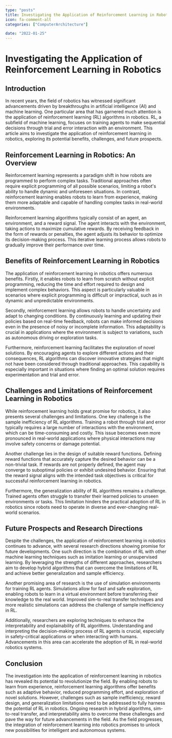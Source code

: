 ```yaml
---
type: "posts"
title: Investigating the Application of Reinforcement Learning in Robotics
icon: fa-comment-alt
categories: ["ComputerArchitecture"]

date: "2022-01-25"
---
```




# Investigating the Application of Reinforcement Learning in Robotics

## Introduction

In recent years, the field of robotics has witnessed significant advancements driven by breakthroughs in artificial intelligence (AI) and machine learning. One particular area that has garnered much attention is the application of reinforcement learning (RL) algorithms in robotics. RL, a subfield of machine learning, focuses on training agents to make sequential decisions through trial and error interaction with an environment. This article aims to investigate the application of reinforcement learning in robotics, exploring its potential benefits, challenges, and future prospects.

## Reinforcement Learning in Robotics: An Overview

Reinforcement learning represents a paradigm shift in how robots are programmed to perform complex tasks. Traditional approaches often require explicit programming of all possible scenarios, limiting a robot's ability to handle dynamic and unforeseen situations. In contrast, reinforcement learning enables robots to learn from experience, making them more adaptable and capable of handling complex tasks in real-world environments.

Reinforcement learning algorithms typically consist of an agent, an environment, and a reward signal. The agent interacts with the environment, taking actions to maximize cumulative rewards. By receiving feedback in the form of rewards or penalties, the agent adjusts its behavior to optimize its decision-making process. This iterative learning process allows robots to gradually improve their performance over time.

## Benefits of Reinforcement Learning in Robotics

The application of reinforcement learning in robotics offers numerous benefits. Firstly, it enables robots to learn from scratch without explicit programming, reducing the time and effort required to design and implement complex behaviors. This aspect is particularly valuable in scenarios where explicit programming is difficult or impractical, such as in dynamic and unpredictable environments.

Secondly, reinforcement learning allows robots to handle uncertainty and adapt to changing conditions. By continuously learning and updating their policies based on real-time feedback, robots can make informed decisions even in the presence of noisy or incomplete information. This adaptability is crucial in applications where the environment is subject to variations, such as autonomous driving or exploration tasks.

Furthermore, reinforcement learning facilitates the exploration of novel solutions. By encouraging agents to explore different actions and their consequences, RL algorithms can discover innovative strategies that might not have been considered through traditional approaches. This capability is especially important in situations where finding an optimal solution requires experimentation and trial and error.

## Challenges and Limitations of Reinforcement Learning in Robotics

While reinforcement learning holds great promise for robotics, it also presents several challenges and limitations. One key challenge is the sample inefficiency of RL algorithms. Training a robot through trial and error typically requires a large number of interactions with the environment, which can be time-consuming and costly. This issue becomes even more pronounced in real-world applications where physical interactions may involve safety concerns or damage potential.

Another challenge lies in the design of suitable reward functions. Defining reward functions that accurately capture the desired behavior can be a non-trivial task. If rewards are not properly defined, the agent may converge to suboptimal policies or exhibit undesired behavior. Ensuring that the reward signal aligns with the intended task objectives is critical for successful reinforcement learning in robotics.

Furthermore, the generalization ability of RL algorithms remains a challenge. Trained agents often struggle to transfer their learned policies to unseen environments or tasks. This limitation hinders the practical adoption of RL in robotics since robots need to operate in diverse and ever-changing real-world scenarios.

## Future Prospects and Research Directions

Despite the challenges, the application of reinforcement learning in robotics continues to advance, with several research directions showing promise for future developments. One such direction is the combination of RL with other machine learning techniques such as imitation learning or unsupervised learning. By leveraging the strengths of different approaches, researchers aim to develop hybrid algorithms that can overcome the limitations of RL and achieve better generalization and sample efficiency.

Another promising area of research is the use of simulation environments for training RL agents. Simulations allow for fast and safe exploration, enabling robots to learn in a virtual environment before transferring their knowledge to the real world. Improved sim-to-real transfer techniques and more realistic simulations can address the challenge of sample inefficiency in RL.

Additionally, researchers are exploring techniques to enhance the interpretability and explainability of RL algorithms. Understanding and interpreting the decision-making process of RL agents is crucial, especially in safety-critical applications or when interacting with humans. Advancements in this area can accelerate the adoption of RL in real-world robotics systems.

## Conclusion

The investigation into the application of reinforcement learning in robotics has revealed its potential to revolutionize the field. By enabling robots to learn from experience, reinforcement learning algorithms offer benefits such as adaptive behavior, reduced programming effort, and exploration of novel solutions. However, challenges such as sample inefficiency, reward design, and generalization limitations need to be addressed to fully harness the potential of RL in robotics. Ongoing research in hybrid algorithms, sim-to-real transfer, and interpretability aims to overcome these challenges and pave the way for future advancements in the field. As the field progresses, the integration of reinforcement learning into robotics promises to unlock new possibilities for intelligent and autonomous systems.